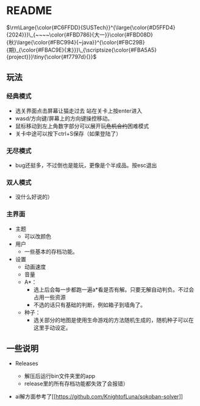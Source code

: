 # README

$\rm\Large{\color{#C6FFDD}{SUSTech}}^{\large{\color{#D5FFD4}{2024}}}\_{~~~~\color{#FBD786}{大一}}\color{#FBD08D}{秋}\large{\color{#FBC994}{~java}}^{\color{#FBC29B}{期}_{\color{#FBAC9E}{末}}}\_{\scriptsize{\color{#FBA5A5}{project}}}\tiny{\color{#f7797d}{}}$

## 玩法
### 经典模式
- 选关界面点击屏幕让猫走过去 站在关卡上按enter进入
- wasd/方向键/屏幕上的方向键操控移动。
- 鼠标移动到左上角数字部分可以展开玩~~危机合约~~困难模式
- 关卡中途可以按下ctrl+S保存（如果登陆了）

### 无尽模式
- bug还挺多，不过倒也是能玩，更像是个半成品。按esc退出

### 双人模式
- 没什么好说的）

### 主界面
- 主题
  - 可以改颜色
- 用户
  - 一些基本的存档功能。
- 设置
  - 动画速度
  - 音量
  - A*：
    - 选上后会每一步都跑一遍a*看是否有解。只要无解自动判负。不过会占用一些资源
    - 不选的话只有基础的判断，例如箱子到墙角了。
  - 种子：
    - 选关部分的地图是使用生命游戏的方法随机生成的，随机种子可以在这里手动设定。

## 一些说明
- Releases
  - 解压后运行bin文件夹里的app
  - release里的所有存档功能都失效了会报错）

- ai解方面参考了[[https://github.com/KnightofLuna/sokoban-solver]]
